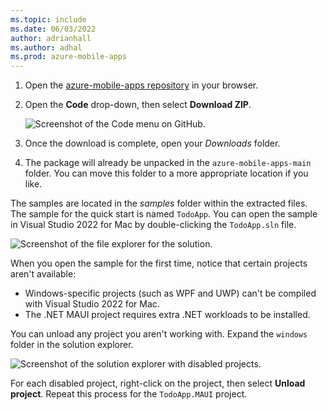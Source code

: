 ```yaml
---
ms.topic: include
ms.date: 06/03/2022
author: adrianhall
ms.author: adhal
ms.prod: azure-mobile-apps
---
```


1. Open the [azure-mobile-apps repository] in your browser.
2. Open the **Code** drop-down, then select **Download ZIP**.

    ![Screenshot of the Code menu on GitHub.](~/mobile-apps/azure-mobile-apps/media/quickstart/mac/download-sample-zip.png)

3. Once the download is complete, open your *Downloads* folder.
4. The package will already be unpacked in the `azure-mobile-apps-main` folder.  You can move this folder to a more appropriate location if you like.

The samples are located in the *samples* folder within the extracted files.  The sample for the quick start is named `TodoApp`.  You can open the sample in Visual Studio 2022 for Mac by double-clicking the `TodoApp.sln` file.

  ![Screenshot of the file explorer for the solution.](~/mobile-apps/azure-mobile-apps/media/quickstart/mac/deploy-sample-sln.png)

When you open the sample for the first time, notice that certain projects aren't available:

* Windows-specific projects (such as WPF and UWP) can't be compiled with Visual Studio 2022 for Mac.
* The .NET MAUI project requires extra .NET workloads to be installed.

You can unload any project you aren't working with.  Expand the `windows` folder in the solution explorer.

  ![Screenshot of the solution explorer with disabled projects.](~/mobile-apps/azure-mobile-apps/quickstart/mac/vsmac-disabled-projects.png)

For each disabled project, right-click on the project, then select **Unload project**.  Repeat this process for the `TodoApp.MAUI` project.

<!-- Links -->
[azure-mobile-apps repository]: https://github.com/azure/azure-mobile-apps/
